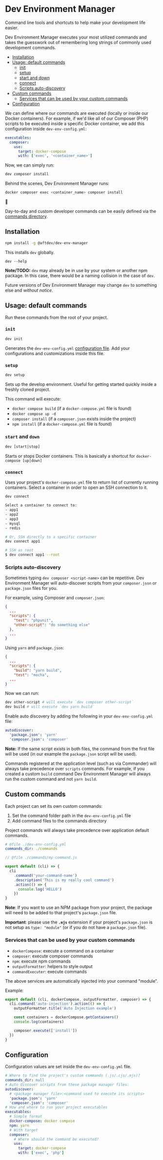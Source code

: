 # Dev Environment Manager

Command line tools and shortcuts to help make your development life easier.

Dev Environment Manager executes your most utilized commands and takes the
guesswork out of remembering long strings of commonly used development commands.

<!-- TOC -->

- [Installation](#installation)
- [Usage: default commands](#usage-default-commands)
  - [init](#init)
  - [setup](#setup)
  - [start and down](#start-and-down)
  - [connect](#connect)
  - [Scripts auto-discovery](#scripts-auto-discovery)
- [Custom commands](#custom-commands)
  - [Services that can be used by your custom commands](#services-that-can-be-used-by-your-custom-commands)
- [Configuration](#configuration)

<!-- /TOC -->

We can define where our commands are executed (locally or inside our Docker
containers). For example, if we'd like all of our Composer (PHP) scripts to be
executed inside a specific Docker container, we add this configuration inside
`dev-env-config.yml`:

```yaml
executables:
  composer:
    use:
      target: docker-compose
      with: ['exec', '<container_name>']
```

Now, we can simply run:

```bash
dev composer install
```

Behind the scenes, Dev Environment Manager runs:

```bash
docker composer exec <container_name> composer install
```

🎉

Day-to-day and custom developer commands can be easily defined via the
[commands directory](#configuration).

## Installation

```bash
npm install -g @aftdev/dev-env-manager
```

This installs `dev` globally.

```
dev --help
```

**Note/TODO:** `dev` may already be in use by your system or another npm
package. In this case, there would be a naming collision in the case of `dev`.

Future versions of Dev Environment Manager may change `dev` to something else
and _without notice_.

## Usage: default commands

Run these commands from the root of your project.

### `init`

```bash
dev init
```

Generates the `dev-env-config.yml` [configuration file](#configuration). Add
your configurations and customizations inside this file.

### `setup`

```bash
dev setup
```

Sets up the develop environment. Useful for getting started quickly inside a
freshly cloned project.

This command will execute:

- `docker compose build` (if a `docker-compose.yml` file is found)
- `docker compose up -d`
- `composer install` (if a `composer.json` exists inside the project)
- `npm install` (if a `docker-compose.yml` file is found)

### `start` and `down`

```bash
dev [start|stop]
```

Starts or stops Docker containers. This is basically a shortcut for
`docker-compose [up|down]`

### `connect`

Uses your project's `docker-compose.yml` file to return list of currently
running containers. Select a container in order to open an SSH connection to it.

```bash
dev connect

Select a container to connect to:
- app1
- app2
- app3
- mysql
- redis

# Or, SSH directly to a specific container
dev connect app1

# SSH as root
$ dev connect app1 --root
```

### Scripts auto-discovery

Sometimes typing `dev composer <script-name>` can be repetitive. Dev Environment
Manager will auto-discover scripts from your `composer.json` or `package.json`
files for you.

For example, using Composer and `composer.json`:

```json
{
  ...
  "scripts": {
    "test": "phpunit",
    "other-script": "do something else"
  },
  ...
}
```

Using `yarn` and `package.json`:

```json
{
  ...
  "scripts": {
    "build": "yarn build",
    "test": "mocha",
  ...
}
```

Now we can run:

```bash
dev other-script # will execute `dev composer other-script`
dev build # will execute `dev yarn build`
```

Enable auto discovery by adding the following in your `dev-env-config.yml` file:

```yaml
autodiscover:
  'package.json': 'yarn'
  'composer.json': 'composer'
```

**Note:** If the same script exists in both files, the command from the first
file will be used (in our example the `package.json` script will be used).

Commands registered at the application level (such as via Commander) will always
take precedence over `scripts` commands. For example, if you created a custom
`build` command Dev Environment Manager will always run the custom command and
not `yarn build`.

## Custom commands

Each project can set its own custom commands:

1. Set the command folder path in the `dev-env-config.yml` file
2. Add command files to the commands directory

Project commands will always take precedence over application default commands.

```yaml
# @file ./dev-env-config.yml
commands_dir: ./commands
```

```js
// @file ./commands/my-command.js

export default (cli) => {
  cli
    .command('your-command-name')
    .description('This is my really cool command')
    .action(() => {
      console.log('HELLO')
    })
}
```

**Note**: If you want to use an NPM package from your project, the package will
need to be added to that project's `package.json` file.

**Important**: please use the **`.mjs`** extension if your project's
`package.json` is not setup as `type: "module"` (or if you do not have a
`package.json` file).

### Services that can be used by your custom commands

- `dockerCompose`: execute a command on a container
- `composer`: execute composer commands
- `npm`: execute npm commands
- `outputFormatter`: helpers to style output
- `commandExecuter`: execute commands

The above services are automatically injected into your command "module".

Example:

```js
export default (cli, dockerCompose, outputFormatter, composer) => {
  cli.command('auto-injection').action(() => {
    outputFormatter.title('Auto Injection example')

    const containers = dockerCompose.getContainers()
    console.log(containers)

    composer.execute(['install'])
  })
}
```

## Configuration

Configuration values are set inside the `dev-env-config.yml` file.

```yaml
# Where to find the project's custom commands (.js/.cjs/.mjs)?
commands_dir: null
# Auto discover scripts from these package manager files:
autodiscover:
  # <package manager file>:<command used to execute its scripts>
  'package.json': 'yarn'
  'composer.json': 'composer'
# How and where to run your project executables
executables:
  # Simple format
  docker-compose: docker compose
  npm: yarn
  # With target
  composer:
    # Where should the command be executed?
    use:
      target: docker-compose
      with: ['exec', 'php']
```
